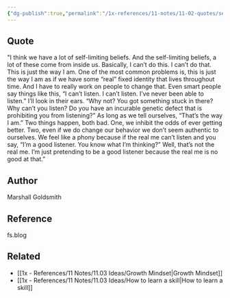 ```yaml
---
{"dg-publish":true,"permalink":"/1x-references/11-notes/11-02-quotes/self-limiting-beliefs-marshall-goldsmith/","title":"Self-limiting Beliefs - Marshall Goldsmith"}
---
```



## Quote
"I think we have a lot of self-limiting beliefs. And the self-limiting beliefs, a lot of these come from inside us. Basically, I can’t do this. I can’t do that. This is just the way I am. One of the most common problems is, this is just the way I am as if we have some “real” fixed identity that lives throughout time. And I have to really work on people to change that. Even smart people say things like this, “I can’t listen. I can’t listen. I’ve never been able to listen.” I’ll look in their ears. “Why not? You got something stuck in there? Why can’t you listen? Do you have an incurable genetic defect that is prohibiting you from listening?” As long as we tell ourselves, “That’s the way I am.” Two things happen, both bad. One, we inhibit the odds of ever getting better. Two, even if we do change our behavior we don’t seem authentic to ourselves. We feel like a phony because if the real me can’t listen and you say, “I’m a good listener. You know what I’m thinking?” Well, that’s not the real me. I’m just pretending to be a good listener because the real me is no good at that.”

## Author
Marshall Goldsmith

## Reference
fs.blog

## Related
- [[1x - References/11 Notes/11.03 Ideas/Growth Mindset\|Growth Mindset]]
- [[1x - References/11 Notes/11.03 Ideas/How to learn a skill\|How to learn a skill]]